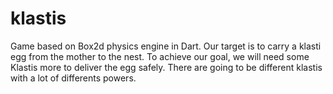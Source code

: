 klastis
=======

Game based on Box2d physics engine in Dart.
Our target is to carry a klasti egg from the mother to the nest.
To achieve our goal, we will need some Klastis more to deliver the egg safely.
There are going to be different klastis with a lot of differents powers.
